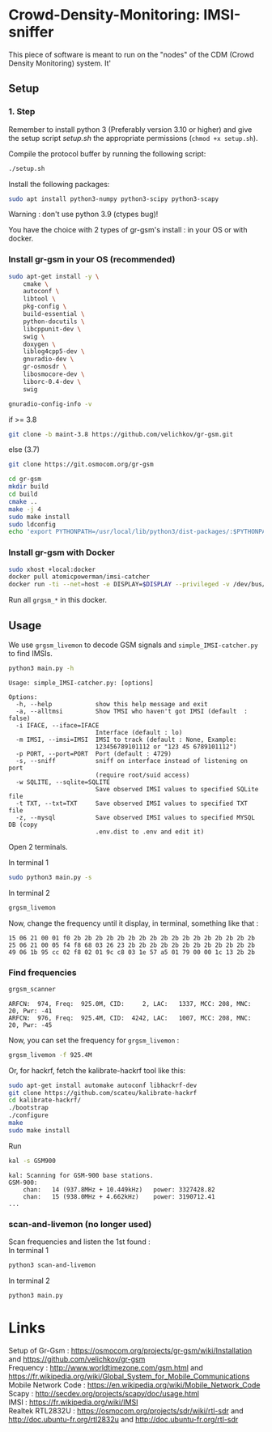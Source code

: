 # Crowd-Density-Monitoring: IMSI-sniffer

This piece of software is meant to run on the "nodes" of the CDM (Crowd Density Monitoring) system. It'

## Setup

### 1. Step
Remember to install python 3 (Preferably version 3.10 or higher) and give the setup script _setup.sh_ the appropriate permissions (`chmod +x setup.sh`).

Compile the protocol buffer by running the following script:
```bash
./setup.sh
```

Install the following packages:
```bash
sudo apt install python3-numpy python3-scipy python3-scapy
```

Warning : don't use python 3.9 (ctypes bug)!

You have the choice with 2 types of gr-gsm's install : in your OS or with docker.

### Install gr-gsm in your OS (recommended)

```bash
sudo apt-get install -y \
    cmake \
    autoconf \
    libtool \
    pkg-config \
    build-essential \
    python-docutils \
    libcppunit-dev \
    swig \
    doxygen \
    liblog4cpp5-dev \
    gnuradio-dev \
    gr-osmosdr \
    libosmocore-dev \
    liborc-0.4-dev \
    swig
```

```bash
gnuradio-config-info -v
```

if >= 3.8

```bash
git clone -b maint-3.8 https://github.com/velichkov/gr-gsm.git
```

else (3.7)

```bash
git clone https://git.osmocom.org/gr-gsm
```

```bash
cd gr-gsm
mkdir build
cd build
cmake ..
make -j 4
sudo make install
sudo ldconfig
echo 'export PYTHONPATH=/usr/local/lib/python3/dist-packages/:$PYTHONPATH' >> ~/.bashrc
```

### Install gr-gsm with Docker

```bash
sudo xhost +local:docker
docker pull atomicpowerman/imsi-catcher
docker run -ti --net=host -e DISPLAY=$DISPLAY --privileged -v /dev/bus/usb:/dev/bus/usb  atomicpowerman/imsi-catcher bash
```

Run all `grgsm_*` in this docker.

## Usage

We use `grgsm_livemon` to decode GSM signals and `simple_IMSI-catcher.py` to find IMSIs.

```bash
python3 main.py -h
```

```
Usage: simple_IMSI-catcher.py: [options]

Options:
  -h, --help            show this help message and exit
  -a, --alltmsi         Show TMSI who haven't got IMSI (default  : false)
  -i IFACE, --iface=IFACE
                        Interface (default : lo)
  -m IMSI, --imsi=IMSI  IMSI to track (default : None, Example:
                        123456789101112 or "123 45 6789101112")
  -p PORT, --port=PORT  Port (default : 4729)
  -s, --sniff           sniff on interface instead of listening on port
                        (require root/suid access)
  -w SQLITE, --sqlite=SQLITE
                        Save observed IMSI values to specified SQLite file
  -t TXT, --txt=TXT     Save observed IMSI values to specified TXT file
  -z, --mysql           Save observed IMSI values to specified MYSQL DB (copy
                        .env.dist to .env and edit it)
```

Open 2 terminals.

In terminal 1

```bash
sudo python3 main.py -s
```

In terminal 2

```bash
grgsm_livemon
```

Now, change the frequency until it display, in terminal, something like that :

```
15 06 21 00 01 f0 2b 2b 2b 2b 2b 2b 2b 2b 2b 2b 2b 2b 2b 2b 2b 2b 2b
25 06 21 00 05 f4 f8 68 03 26 23 2b 2b 2b 2b 2b 2b 2b 2b 2b 2b 2b 2b
49 06 1b 95 cc 02 f8 02 01 9c c8 03 1e 57 a5 01 79 00 00 1c 13 2b 2b
```

### Find frequencies

```bash
grgsm_scanner
```

```
ARFCN:  974, Freq:  925.0M, CID:     2, LAC:   1337, MCC: 208, MNC:  20, Pwr: -41
ARFCN:  976, Freq:  925.4M, CID:  4242, LAC:   1007, MCC: 208, MNC:  20, Pwr: -45
```

Now, you can set the frequency for `grgsm_livemon` :

```bash
grgsm_livemon -f 925.4M
```

Or, for hackrf, fetch the kalibrate-hackrf tool like this:

```bash
sudo apt-get install automake autoconf libhackrf-dev
git clone https://github.com/scateu/kalibrate-hackrf
cd kalibrate-hackrf/
./bootstrap
./configure
make
sudo make install
```

Run

```bash
kal -s GSM900
```

```
kal: Scanning for GSM-900 base stations.
GSM-900:
	chan:   14 (937.8MHz + 10.449kHz)	power: 3327428.82
	chan:   15 (938.0MHz + 4.662kHz)	power: 3190712.41
...
```

### scan-and-livemon (no longer used)

Scan frequencies and listen the 1st found :  
In terminal 1

```bash
python3 scan-and-livemon
```

In terminal 2

```bash
python3 main.py
```

# Links

Setup of Gr-Gsm : https://osmocom.org/projects/gr-gsm/wiki/Installation and https://github.com/velichkov/gr-gsm  
Frequency : http://www.worldtimezone.com/gsm.html and https://fr.wikipedia.org/wiki/Global_System_for_Mobile_Communications  
Mobile Network Code : https://en.wikipedia.org/wiki/Mobile_Network_Code  
Scapy : http://secdev.org/projects/scapy/doc/usage.html  
IMSI : https://fr.wikipedia.org/wiki/IMSI  
Realtek RTL2832U : https://osmocom.org/projects/sdr/wiki/rtl-sdr and http://doc.ubuntu-fr.org/rtl2832u and http://doc.ubuntu-fr.org/rtl-sdr
